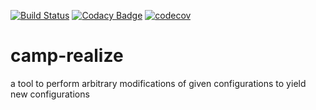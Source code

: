 [![Build Status](https://travis-ci.org/SINTEF-9012/camp-realize.svg?branch=master)](https://travis-ci.org/SINTEF-9012/camp-realize)
[![Codacy Badge](https://api.codacy.com/project/badge/Grade/ce234e0552f34484abf4ce89360c5b8a)](https://www.codacy.com/app/vassik/camp-realize?utm_source=github.com&amp;utm_medium=referral&amp;utm_content=SINTEF-9012/camp-realize&amp;utm_campaign=Badge_Grade)
[![codecov](https://codecov.io/gh/SINTEF-9012/camp-realize/branch/master/graph/badge.svg)](https://codecov.io/gh/SINTEF-9012/camp-realize)

# camp-realize
a tool to perform arbitrary modifications of given configurations to yield new configurations
